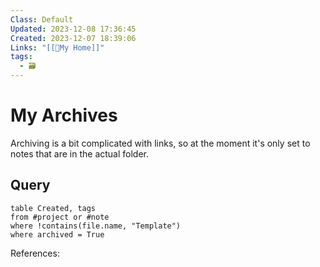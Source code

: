 ```yaml
---
Class: Default
Updated: 2023-12-08 17:36:45
Created: 2023-12-07 18:39:06
Links: "[[🏡My Home]]"
tags:
  - 🗃
---
```



# My Archives

Archiving is a bit complicated with links, so at the moment it's only set to notes that are in the actual folder.

## Query
```dataview
table Created, tags
from #project or #note 
where !contains(file.name, "Template")
where archived = True
```


References: